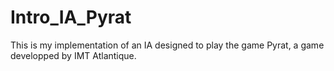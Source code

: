 # Intro_IA_Pyrat
This is my implementation of an IA designed to play the game Pyrat, a game developped by IMT Atlantique.
